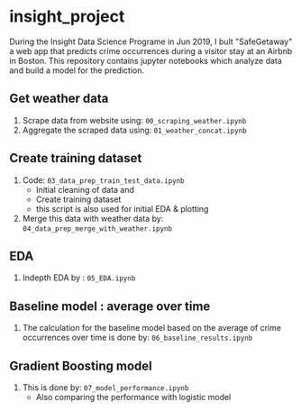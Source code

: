 # insight_project
During the Insight Data Science Programe in Jun 2019, I bult "SafeGetaway" a web app that predicts crime occurrences during 
a visitor stay at an Airbnb in Boston. 
This repository contains jupyter notebooks which analyze data and build a model for the prediction.

## Get weather data
1. Scrape data from website using: `00_scraping_weather.ipynb`  
2. Aggregate the scraped data using: `01_weather_concat.ipynb`

## Create training dataset
1. Code: `03_data_prep_train_test_data.ipynb`  
   - Initial cleaning of data and 
   - Create training dataset
   - this script is also used for initial EDA & plotting  
2. Merge this data with weather data by: `04_data_prep_merge_with_weather.ipynb`

## EDA
1. Indepth EDA by : `05_EDA.ipynb`

## Baseline model : average over time
1. The calculation for the baseline model based on the average of crime occurrences over time is done by: `06_baseline_results.ipynb`
	
## Gradient Boosting model
1. This is done by: `07_model_performance.ipynb`
   - Also comparing the performance with logistic model
   
